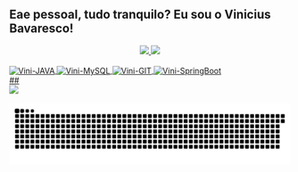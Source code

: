 ## Eae pessoal, tudo tranquilo? Eu sou o Vinicius Bavaresco!
<div align="center">
  <a href="https://github.com/ViniBavaresco">
  <img height="140em" src="https://github-readme-stats.vercel.app/api?username=ViniBavaresco&show_icons=true&theme=dark&include_all_commits=true&count_private=true"/>
  <img height="140em" src="https://github-readme-stats.vercel.app/api/top-langs/?username=ViniBavaresco&layout=compact&langs_count=7&theme=dark"/>
</div>
<div style="display: inline_block"><br>
  <img align="center" alt="Vini-JAVA" height="40" width="50" src="https://cdn.jsdelivr.net/gh/devicons/devicon/icons/java/java-original-wordmark.svg" />
  <img align="center" alt="Vini-MySQL" height="40" width="50" src="https://cdn.jsdelivr.net/gh/devicons/devicon/icons/mysql/mysql-original-wordmark.svg" />
  <img align="center" alt="Vini-GIT" height="40" width="50" src="https://cdn.jsdelivr.net/gh/devicons/devicon/icons/git/git-original.svg" />
  <img align="center" alt="Vini-SpringBoot" height="40" width="50" src="https://cdn.jsdelivr.net/gh/devicons/devicon/icons/spring/spring-original-wordmark.svg" />
</div> 
  ##
 
<div> 
  <a href="https://www.linkedin.com/in/vinicius-bavaresco-46a549222" target="_blank"><img src="https://img.shields.io/badge/-LinkedIn-%230077B5?style=for-the-badge&logo=linkedin&logoColor=white" target="_blank"></a> 
  
  ![Snake animation](https://github.com/ViniBavaresco/ViniBavaresco/blob/output/github-contribution-grid-snake.svg)
 
</div>
